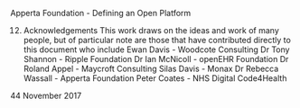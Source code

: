 Apperta Foundation - Defining an Open Platform

12. Acknowledgements
This work draws on the ideas and work
of many people, but of particular note are
those that have contributed directly to this
document who include
Ewan Davis - Woodcote Consulting
Dr Tony Shannon - Ripple Foundation
Dr Ian McNicoll - openEHR Foundation
Dr Roland Appel - Maycroft Consulting
Silas Davis - Monax
Dr Rebecca Wassall - Apperta Foundation
Peter Coates - NHS Digital Code4Health

44
November 2017


